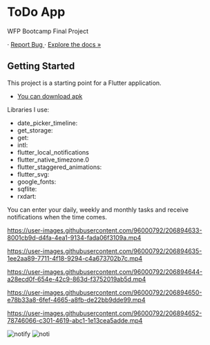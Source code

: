 # ToDo App

WFP Bootcamp Final Project

· [ Report Bug ](https://github.com/BarannUnsal/FlutterToDo/issues)
· [Explore the docs »](https://github.com/BarannUnsal/FlutterToDo/tree/main/lib)

## Getting Started

This project is a starting point for a Flutter application.

- [You can download apk](https://github.com/BarannUnsal/FlutterToDo/files/10201717/app.zip)

Libraries I use:

- date_picker_timeline:
- get_storage:
- get:
- intl:
- flutter_local_notifications
- flutter_native_timezone.0
- flutter_staggered_animations:
- flutter_svg:
- google_fonts:
- sqflite:
- rxdart:

You can enter your daily, weekly and monthly tasks and receive notifications when the time comes.

https://user-images.githubusercontent.com/96000792/206894633-8001cb9d-d4fa-4ea1-9134-fada06f3109a.mp4

https://user-images.githubusercontent.com/96000792/206894635-1ee2aa89-7711-4f18-9294-c4a673702b7c.mp4

https://user-images.githubusercontent.com/96000792/206894644-a28ecd0f-654e-42c9-863d-f3752019ab5d.mp4

https://user-images.githubusercontent.com/96000792/206894650-e78b33a8-6fef-4665-a8fb-de22bb9dde99.mp4

https://user-images.githubusercontent.com/96000792/206894652-78746066-c301-4619-abc1-1e13cea5adde.mp4

![notify](https://user-images.githubusercontent.com/96000792/206894631-d9245c4b-8cd9-4d12-b11d-0a03d75ebc14.jpeg)
![noti](https://user-images.githubusercontent.com/96000792/206894632-9a6eae77-39f3-467d-9dee-1ee436e174b4.jpeg)
